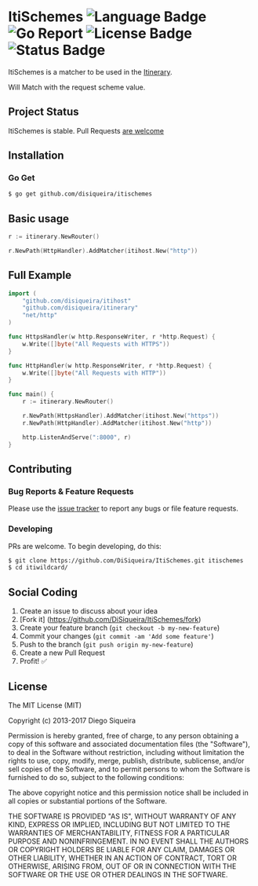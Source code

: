 # ItiSchemes ![Language Badge](https://img.shields.io/badge/Language-Go-blue.svg) ![Go Report](https://goreportcard.com/badge/github.com/DiSiqueira/ItiSchemes) ![License Badge](https://img.shields.io/badge/License-MIT-blue.svg) ![Status Badge](https://img.shields.io/badge/Status-Stable-brightgreen.svg)

ItiSchemes is a matcher to be used in the [Itinerary][itinerary].

Will Match with the request scheme value.

[itinerary]: https://github.com/DiSiqueira/Itinerary

## Project Status

ItiSchemes is stable. Pull Requests [are welcome](https://github.com/DiSiqueira/ItiSchemes#social-coding)

## Installation

### Go Get

```bash
$ go get github.com/disiqueira/itischemes
```

## Basic usage

```go
r := itinerary.NewRouter()

r.NewPath(HttpHandler).AddMatcher(itihost.New("http"))
```

## Full Example

```go
import (
	"github.com/disiqueira/itihost"
	"github.com/disiqueira/itinerary"
	"net/http"
)

func HttpsHandler(w http.ResponseWriter, r *http.Request) {
	w.Write([]byte("All Requests with HTTPS"))
}

func HttpHandler(w http.ResponseWriter, r *http.Request) {
	w.Write([]byte("All Requests with HTTP"))
}

func main() {
	r := itinerary.NewRouter()

	r.NewPath(HttpsHandler).AddMatcher(itihost.New("https"))
	r.NewPath(HttpHandler).AddMatcher(itihost.New("http"))

	http.ListenAndServe(":8000", r)
}
```

## Contributing

### Bug Reports & Feature Requests

Please use the [issue tracker](https://github.com/DiSiqueira/ItiSchemes/issues) to report any bugs or file feature requests.

### Developing

PRs are welcome. To begin developing, do this:

```bash
$ git clone https://github.com/DiSiqueira/ItiSchemes.git itischemes
$ cd itiwildcard/
```

## Social Coding

1. Create an issue to discuss about your idea
2. [Fork it] (https://github.com/DiSiqueira/ItiSchemes/fork)
3. Create your feature branch (`git checkout -b my-new-feature`)
4. Commit your changes (`git commit -am 'Add some feature'`)
5. Push to the branch (`git push origin my-new-feature`)
6. Create a new Pull Request
7. Profit! :white_check_mark:

## License

The MIT License (MIT)

Copyright (c) 2013-2017 Diego Siqueira

Permission is hereby granted, free of charge, to any person obtaining a copy
of this software and associated documentation files (the "Software"), to deal
in the Software without restriction, including without limitation the rights
to use, copy, modify, merge, publish, distribute, sublicense, and/or sell
copies of the Software, and to permit persons to whom the Software is
furnished to do so, subject to the following conditions:

The above copyright notice and this permission notice shall be included in
all copies or substantial portions of the Software.

THE SOFTWARE IS PROVIDED "AS IS", WITHOUT WARRANTY OF ANY KIND, EXPRESS OR
IMPLIED, INCLUDING BUT NOT LIMITED TO THE WARRANTIES OF MERCHANTABILITY,
FITNESS FOR A PARTICULAR PURPOSE AND NONINFRINGEMENT.  IN NO EVENT SHALL THE
AUTHORS OR COPYRIGHT HOLDERS BE LIABLE FOR ANY CLAIM, DAMAGES OR OTHER
LIABILITY, WHETHER IN AN ACTION OF CONTRACT, TORT OR OTHERWISE, ARISING FROM,
OUT OF OR IN CONNECTION WITH THE SOFTWARE OR THE USE OR OTHER DEALINGS IN
THE SOFTWARE.